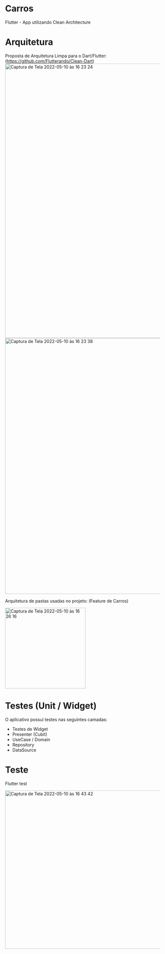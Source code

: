 # Carros

Flutter - App utilizando Clean Architecture

# Arquitetura

Proposta de Arquitetura Limpa para o Dart/Flutter: (https://github.com/Flutterando/Clean-Dart)
<img width="891" alt="Captura de Tela 2022-05-10 às 16 23 24" src="https://user-images.githubusercontent.com/73594036/167706355-c55694dd-6804-48a7-9da3-36816fedeaee.png">
<img width="831" alt="Captura de Tela 2022-05-10 às 16 23 38" src="https://user-images.githubusercontent.com/73594036/167706330-c104cb79-5dd8-4a3a-92c1-d393768dce12.png">

Arquitetura de pastas usadas no projeto:
(Feature de Carros)


<img width="262" alt="Captura de Tela 2022-05-10 às 16 26 16" src="https://user-images.githubusercontent.com/73594036/167706714-e4231c07-c332-4a91-ad48-0f009c875697.png">


# Testes (Unit / Widget)

O aplicativo possui testes nas seguintes camadas:

 - Testes de Widget
 - Presenter (Cubit)
 - UseCase / Domain
 - Repository
 - DataSource

# Teste 

Flutter test

<img width="514" alt="Captura de Tela 2022-05-10 às 16 43 42" src="https://user-images.githubusercontent.com/73594036/167709550-ac58b779-cf07-4a56-a7c0-4b065ca1c2bd.png">
